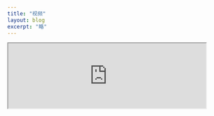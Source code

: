 ```yaml
---
title: "视频"
layout: blog
excerpt: "略"
---
```

<iframe src="https://imgbed.link/file/15281" width="300" height="200" style="width: 90%;margin: auto;height: auto;"></iframe>
